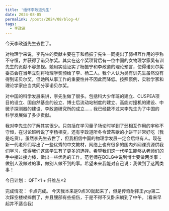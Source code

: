 ```yaml
---
title: '缅怀李政道先生'
date: 2024-08-05
permalink: /posts/2024/08/blog-4/
tags:
  - 李政道
---
```


今天李政道先生去世了。

对物理学来说，李先生的贡献主要在于和杨振宁先生一同提出了弱相互作用的宇称不守恒，并获得了诺贝尔奖。其实在这个奖项背后有一位中国的女物理学家吴有训先生的贡献不容忽视。她用实验证实了杨振宁和李政道的理论预言，使得诺贝尔奖委员会在当年立刻将物理学奖颁给了李、杨二人。我个人认为吴有训先生虽然没有得到诺贝尔奖，但她所从事工作的重要性并不因此而降低。按照惯例，实验学家和理论学家应当共同分享诺贝尔奖。 

对中国的科学发展来讲，李先生做了很多。包括科大少年班的建立、CUSPEA项目的设立、国自然基金的设立、博士后流动站制度的建立、高能对撞机的建设、中微子探测器的建设、李政道研究所的成立…… 我已经数不过来李先生为了中国的科学发展做了多少贡献。

我对李先生的了解其实很少。只包括在学习量子场论时学到了弱相互作用的宇称不守恒，在讨论班听说了李杨相变，还有李政道所冬令营茶歇的小饼干非常好吃（我是吃货）。虽然李先生去世了，但我相信中国的物理学发展一定会后继有人。现在新一代老师们写出了一些优秀的中文教材，网络上也有很多的国内外网课资源供我们学习，使得我们这些学生有了更多的选择。希望我们这一代学生能够从老师们的手中接过接力棒，做出一些优秀的工作。范老师在BOLG中说到博士要做两类事：做别人没做过的事，做别人做不到的事。希望未来我能对自己说：我做到了这两类事！

今日计划： QFT×1 + 纤维丛×2

完成情况： 卡点完成。 今天我本来是9点30就起来了，但是传奇耐摔王yqy第二次踩空楼梯摔倒了，并且腰部有些扭伤，于是不得不又卧床躺到了中午。（看来早起并不适合我）
